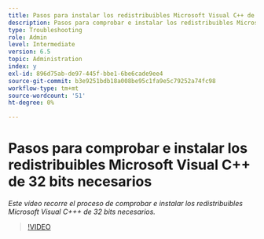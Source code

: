 ```yaml
---
title: Pasos para instalar los redistribuibles Microsoft Visual C++ de 32 bits necesarios
description: Pasos para comprobar e instalar los redistribuibles Microsoft Visual C++ de 32 bits necesarios
type: Troubleshooting
role: Admin
level: Intermediate
version: 6.5
topic: Administration
index: y
exl-id: 896d75ab-de97-445f-bbe1-6be6cade9ee4
source-git-commit: b3e9251bdb18a008be95c1fa9e5c79252a74fc98
workflow-type: tm+mt
source-wordcount: '51'
ht-degree: 0%

---
```


# Pasos para comprobar e instalar los redistribuibles Microsoft Visual C++ de 32 bits necesarios

*Este vídeo recorre el proceso de comprobar e instalar los redistribuibles Microsoft Visual C+++ de 32 bits necesarios.*

>[!VIDEO](https://video.tv.adobe.com/v/335520?quality=12&learn=on)
